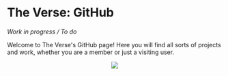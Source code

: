 # The Verse: GitHub
*Work in progress / To do*

Welcome to The Verse's GitHub page! Here you will find all sorts of projects and work, whether you are a member or just a visiting user.
<p align="center" />
 <img src="./Imgs/CreationsImage.png" />
</p>
